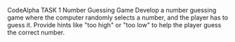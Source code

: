 CodeAlpha
TASK 1
 Number Guessing Game
 Develop a number guessing game where the computer randomly selects a number, and the player has to guess it. Provide hints like "too high" or "too low" to help the player guess the correct number.

